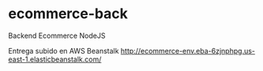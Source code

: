 # ecommerce-back
Backend Ecommerce NodeJS

Entrega subido en AWS Beanstalk
http://ecommerce-env.eba-6zjnphpg.us-east-1.elasticbeanstalk.com/
